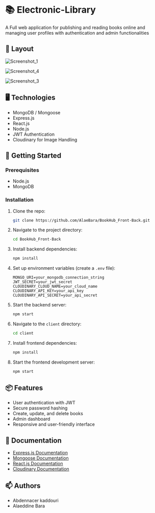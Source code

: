 # 📚 Electronic-Library  

A Full web application for publishing and reading books online and managing user profiles with authentication and admin functionalities

## 🎨 Layout
![Screenshot_1](https://github.com/user-attachments/assets/1a560846-7354-4d39-8bc1-7e2543f9d273)

![Screenshot_4](https://github.com/user-attachments/assets/f89ecd23-26b1-472a-8a10-ae79d56d90e9)

![Screenshot_3](https://github.com/user-attachments/assets/3f7f6f9f-580c-4fde-92e7-65418c833c8c)


## 🖥️ Technologies
- MongoDB / Mongoose
- Express.js
- React.js
- Node.js
- JWT Authentication
- Cloudinary for Image Handling

## 🚀 Getting Started

### Prerequisites
- Node.js
- MongoDB

### Installation
1. Clone the repo:
   ```bash
   git clone https://github.com/AlaeBara/BookHub_Front-Back.git
   ```
2. Navigate to the project directory:
   ```bash
   cd BookHub_Front-Back
   ```
3. Install backend dependencies:
   ```bash
   npm install
   ```
4. Set up environment variables (create a `.env` file):
   ```env
   MONGO_URI=your_mongodb_connection_string
   JWT_SECRET=your_jwt_secret
   CLOUDINARY_CLOUD_NAME=your_cloud_name
   CLOUDINARY_API_KEY=your_api_key
   CLOUDINARY_API_SECRET=your_api_secret
   ```

5. Start the backend server:
   ```bash
   npm start
   ```

6. Navigate to the `client` directory:
   ```bash
   cd client
   ```

7. Install frontend dependencies:
   ```bash
   npm install
   ```

8. Start the frontend development server:
   ```bash
   npm start
   ```

## 📦 Features
- User authentication with JWT
- Secure password hashing
- Create, update, and delete books
- Admin dashboard
- Responsive and user-friendly interface

## 📄 Documentation
- [Express.js Documentation](https://expressjs.com/)
- [Mongoose Documentation](https://mongoosejs.com/)
- [React.js Documentation](https://reactjs.org/)
- [Cloudinary Documentation](https://cloudinary.com/documentation)

## 📫 Authors
- Abdennacer kaddouri
- Alaeddine Bara
